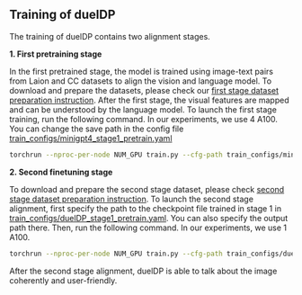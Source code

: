 ## Training of duelDP

The training of duelDP contains two alignment stages.

**1. First pretraining stage**

In the first pretrained stage, the model is trained using image-text pairs from Laion and CC datasets
to align the vision and language model. To download and prepare the datasets, please check 
our [first stage dataset preparation instruction](dataset/README_1_STAGE.md). 
After the first stage, the visual features are mapped and can be understood by the language
model.
To launch the first stage training, run the following command. In our experiments, we use 4 A100. 
You can change the save path in the config file 
[train_configs/minigpt4_stage1_pretrain.yaml](train_configs/duelDP_stage1_pretrain.yaml)

```bash
torchrun --nproc-per-node NUM_GPU train.py --cfg-path train_configs/minigpt4_stage1_pretrain.yaml
```


**2. Second finetuning stage**

To download and prepare the second stage dataset, please check [second stage dataset preparation instruction](dataset/README_2_STAGE.md).
To launch the second stage alignment, 
first specify the path to the checkpoint file trained in stage 1 in [train_configs/duelDP_stage1_pretrain.yaml](train_configs/duelDP_stage2_finetune.yaml).
You can also specify the output path there. 
Then, run the following command. In our experiments, we use 1 A100.

```bash
torchrun --nproc-per-node NUM_GPU train.py --cfg-path train_configs/duelDP_stage2_finetune.yaml
```

After the second stage alignment, duelDP is able to talk about the image coherently and user-friendly. 
